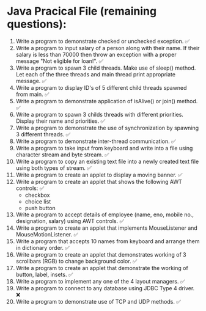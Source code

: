 # Java Pracical File (remaining questions):

1. Write a program to demonstrate checked or unchecked exception. :white_check_mark:
2. Write a program to input salary of a person along with their name. If their salary is less than 70000 then throw an exception with a proper message "Not eligible for loan!". :white_check_mark:
3. Write a program to spawn 3 child threads. Make use of sleep() method. Let each of the three threads and main thread print appropriate message. :white_check_mark:
4. Write a program to display ID's of 5 different child threads spawned from main. :white_check_mark:
5. Write a program to demonstrate application of isAlive() or join() method. :white_check_mark:
6. Write a program to spawn 3 childs threads with different priorities. Display their name and priorities. :white_check_mark:
7. Write a program to demonstrate the use of synchronization by spawning 3 different threads. :white_check_mark:
8. Write a program to demonstrate inter-thread communication. :white_check_mark:
9. Write a program to take input from keyboard and write into a file using character stream and byte stream. :white_check_mark:
10. Write a program to copy an existing text file into a newly created text file using both types of stream. :white_check_mark:
11. Write a program to create an applet to display a moving banner. :white_check_mark:
12. Write a program to create an applet that shows the following AWT controls: :white_check_mark:
	* checkbox
	* choice list
	* push button
13. Write a program to accept details of employee (name, eno, mobile no., designation, salary) using AWT controls. :white_check_mark:
14. Write a program to create an applet that implements MouseListener and MouseMotionListener. :white_check_mark:
15. Write a program that accepts 10 names from keyboard and arrange them in dictionary order. :white_check_mark:
16. Write a program to create an applet that demonstrates working of 3 scrollbars (RGB) to change background color. :white_check_mark:
17. Write a program to create an applet that demonstrate the working of button, label, insets. :white_check_mark:
18. Write a program to implement any one of the 4 layout managers. :white_check_mark:
19. Write a program to connect to any database using JDBC Type 4 driver. :x:
20. Write a program to demonstrate use of TCP and UDP methods. :white_check_mark: